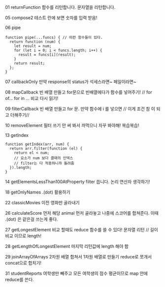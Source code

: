 01 returnFunction
함수를 리턴합니다.
문자열을 리턴합니다.

05 compose2
테스트 란에 보면 숫자를 입력 받음!

06 pipe
~~~
function pipe(...funcs) { // 이런 함수들이 있다.
  return function (num) {
    let result = num;
    for (let i = 0; i < funcs.length; i++) {
      result = funcs[i](result);
    }
    return result;
  };
}
~~~

07 callbackOnly
만약 response의 status가 석세스라면~
페일이라면~

08 mapCallback
빈 배열 만들고
for문으로 빈배열에다가 함수를 넣어주기!
// for of... for in ... 비교 다시 읽기!

09 filterCallback
빈 배열 만들고
for 문.
만약 함수에 i 를 넣으면 // 이게 조건 참 이 되고
더해주기//

10 removeElement
필터 쓰기
안 써 봐서 까먹으니 자꾸 봐야해! 복습복습!

13 getIndex
~~~
function getIndex(arr, num) {
  return arr.filter(function (el) {
    return el < num;
    // 요소가 num 보다 클때의 인덱스
    // filter는 다 적용하니까 돌려줌
  }).length;
}
~~~
14 getElementsLessThan100AtProperty
filter 씁니다.
논리 연산자 생각하기!

18 getOnlyNames
.(dot) 활용하기

22 classicMovies
이전 영화만 골라내기

26 calculateScore
먼저 해당 animal 먼저 골라놓고
나중에 스코어를 합쳐준다.
이때 .(dot) 은 같은걸 쓰는게 좋다.

27 getLongestElement
비교 할때도 reduce 함수를 쓸 수 있다!
문자열 리턴 // 길이 비교 이므로 length! 

28 getLengthOfLongestElement
마지막 리턴값에 length 해야 함

29 joinArrayOfArrays
2차원 배열 합쳐서 1차원 배열로 만들기
reduce로 쪼개서
concat으로 합치기!

31 studentReports
여학생만 빼주고
모든 여학생의 점수 평균이므로
map 안에 reduce를 쓴다.


